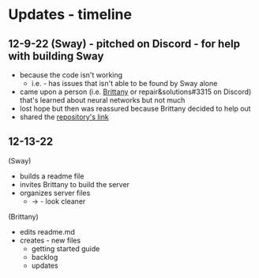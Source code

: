 # Updates - timeline
## 12-9-22 (Sway) - pitched on Discord - for help with building Sway
* because the code isn't working
  * i.e. - has issues that isn't able to be found by Sway alone
* came upon a person (i.e. [Brittany](https://github.com/BrittanyBunk) or repair&solutions#3315 on Discord) that's learned about neural networks but not much
* lost hope but then was reassured because Brittany decided to help out
* shared the [repository's link](https://github.com/SwayStar123/neural-nets-from-scratch-rust)

## 12-13-22 
(Sway)
* builds a readme file
* invites Brittany to build the server
* organizes server files 
  * -> - look cleaner


(Brittany)
* edits readme.md
* creates - new files
  * getting started guide
  * backlog
  * updates
